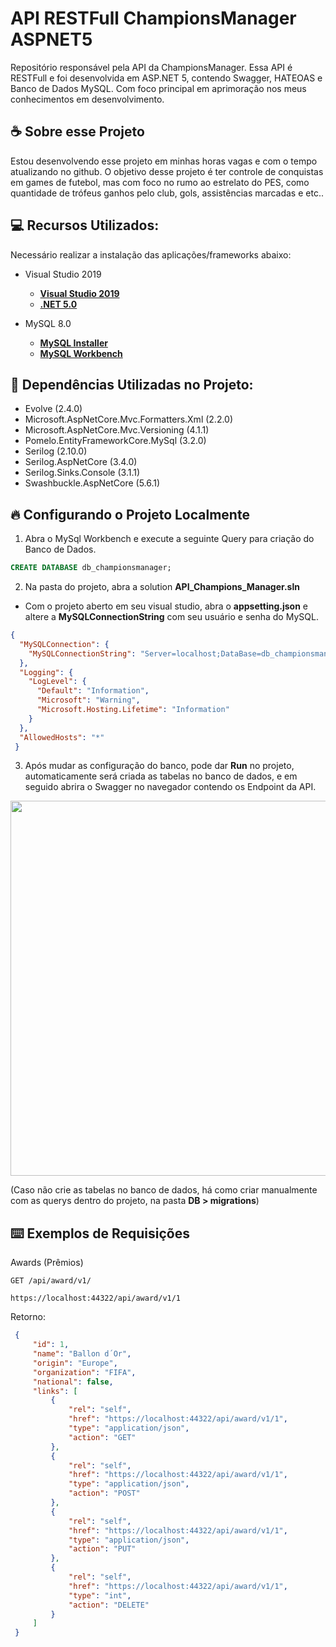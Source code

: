 # API RESTFull ChampionsManager ASPNET5

Repositório responsável pela API da ChampionsManager. Essa API é RESTFull e foi desenvolvida em ASP.NET 5, contendo Swagger, HATEOAS e Banco de Dados MySQL. Com foco principal em aprimoração nos meus conhecimentos em desenvolvimento.

## ☕ Sobre esse Projeto

Estou desenvolvendo esse projeto em minhas horas vagas e com o tempo atualizando no github. O objetivo desse projeto é ter controle de conquistas em games de futebol, mas com foco no rumo ao estrelato do PES, como quantidade de trófeus ganhos pelo club, gols, assistências marcadas e etc..

## :computer: Recursos Utilizados: 

Necessário realizar a instalação das aplicações/frameworks abaixo:

* Visual Studio 2019

    - **[Visual Studio 2019](https://docs.microsoft.com/pt-br/visualstudio/releases/2019/release-notes)**
    - **[.NET 5.0](https://dotnet.microsoft.com/download/dotnet/5.0)**

* MySQL 8.0

    - **[MySQL Installer](https://dev.mysql.com/downloads/installer/)**
    - **[MySQL Workbench](https://dev.mysql.com/downloads/workbench/)**
    
## 🚩 Dependências Utilizadas no Projeto: 

- Evolve (2.4.0)
- Microsoft.AspNetCore.Mvc.Formatters.Xml (2.2.0)
- Microsoft.AspNetCore.Mvc.Versioning (4.1.1)
- Pomelo.EntityFrameworkCore.MySql (3.2.0)
- Serilog (2.10.0)
- Serilog.AspNetCore (3.4.0)
- Serilog.Sinks.Console (3.1.1)
- Swashbuckle.AspNetCore (5.6.1)
    
## :fire: Configurando o Projeto Localmente 

1) Abra o MySql Workbench e execute a seguinte Query para criação do Banco de Dados.

```sql
CREATE DATABASE db_championsmanager;
```
2) Na pasta do projeto, abra a solution **API_Champions_Manager.sln**

  - Com o projeto aberto em seu visual studio, abra o **appsetting.json** e altere a **MySQLConnectionString** com seu usuário e senha do MySQL.

```json
{
  "MySQLConnection": {
    "MySQLConnectionString": "Server=localhost;DataBase=db_championsmanager;Uid=youruser;Pwd=yourpassword"
  },
  "Logging": {
    "LogLevel": {
      "Default": "Information",
      "Microsoft": "Warning",
      "Microsoft.Hosting.Lifetime": "Information"
    }
  },
  "AllowedHosts": "*"
 }
```

3) Após mudar as configuração do banco, pode dar **Run** no projeto, automaticamente será criada as tabelas no banco de dados, e em seguido abrira o Swagger no navegador contendo os Endpoint da API.

<div align="left">
<img src="https://user-images.githubusercontent.com/44379238/144937847-90db6cc6-70fd-4cd5-9a2b-204181696181.png" width="600px" />
</div>


(Caso não crie as tabelas no banco de dados, há como criar manualmente com as querys dentro do projeto, na pasta **DB > migrations**)

## ⌨️ Exemplos de Requisições

Awards (Prêmios)

`GET /api/award/v1/`
 
 ```
 https://localhost:44322/api/award/v1/1
 ```
   
   Retorno:
   ```json
    {
        "id": 1,
        "name": "Ballon d´Or",
        "origin": "Europe",
        "organization": "FIFA",
        "national": false,
        "links": [
            {
                "rel": "self",
                "href": "https://localhost:44322/api/award/v1/1",
                "type": "application/json",
                "action": "GET"
            },
            {
                "rel": "self",
                "href": "https://localhost:44322/api/award/v1/1",
                "type": "application/json",
                "action": "POST"
            },
            {
                "rel": "self",
                "href": "https://localhost:44322/api/award/v1/1",
                "type": "application/json",
                "action": "PUT"
            },
            {
                "rel": "self",
                "href": "https://localhost:44322/api/award/v1/1",
                "type": "int",
                "action": "DELETE"
            }
        ]
    }
```
